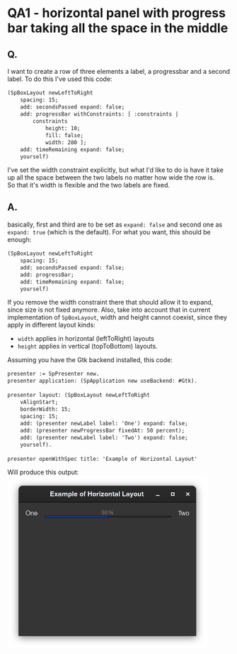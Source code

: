 # QA1 - horizontal panel with progress bar taking all the space in the middle 

## Q. 
I want to create a row of three elements a label, a progressbar and a second label.  To do this I've used this code:

```Smalltalk
(SpBoxLayout newLeftToRight
	spacing: 15;
	add: secondsPassed expand: false;
	add: progressBar withConstraints: [ :constraints | 
		constraints
			height: 10;
			fill: false;
			width: 280 ];
	add: timeRemaining expand: false;
	yourself)
```

I've set the width constraint explicitly, but what I'd like to do is have it take up all the space between the two labels no matter how wide the row is.  
So that it's width is flexible and the two labels are fixed.

## A.
 
basically, first and third are to be set as `expand: false` and second one as `expand: true` (which is the default). 
For what you want, this should be enough: 
```Smalltalk
(SpBoxLayout newLeftToRight
	spacing: 15;
	add: secondsPassed expand: false;
	add: progressBar;
	add: timeRemaining expand: false;
	yourself)
```

If you remove the width constraint there that should allow it to expand, since size is not fixed anymore. Also, take into account that in current implementation of `SpBoxLayout`, width and height cannot coexist, since they apply in different layout kinds: 

- `width` applies in horizontal (leftToRight) layouts
- `height` applies in vertical (topToBottom) layouts.

Assuming you have the Gtk backend installed, this code: 
```Smalltalk
presenter := SpPresenter new.
presenter application: (SpApplication new useBackend: #Gtk).

presenter layout: (SpBoxLayout newLeftToRight 
	vAlignStart;
	borderWidth: 15;
	spacing: 15;
	add: (presenter newLabel label: 'One') expand: false;
	add: (presenter newProgressBar fixedAt: 50 percent);
	add: (presenter newLabel label: 'Two') expand: false;
	yourself).
	
presenter openWithSpec title: 'Example of Horizontal Layout'
```

Will produce this output:
![Example output text](figures/qa1.png)

